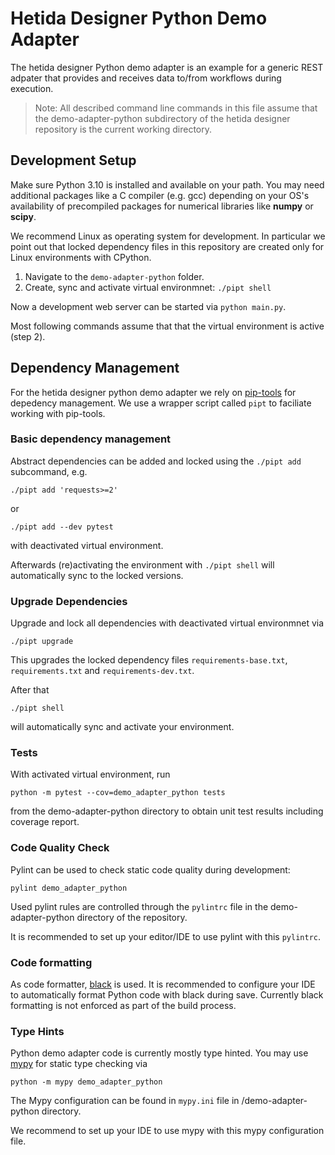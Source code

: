 # Hetida Designer Python Demo Adapter

The hetida designer Python demo adapter is an example for a generic REST adpater that provides and
receives data to/from workflows during execution.

> Note: All described command line commands in this file assume that the demo-adapter-python
subdirectory of the hetida designer repository is the current working directory.

## Development Setup
Make sure Python 3.10 is installed and available on your path. You may need additional packages like a C compiler (e.g. gcc) depending on your OS's availability of precompiled packages for numerical libraries like **numpy** or **scipy**.

We recommend Linux as operating system for development. In particular we point out that locked dependency files in this repository are created only for Linux environments with CPython.

1. Navigate to the `demo-adapter-python` folder.
2. Create, sync and activate virtual environmnet: `./pipt shell`

Now a development web server can be started via `python main.py`.

Most following commands assume that that the virtual environment is active (step 2).

## Dependency Management
For the hetida designer python demo adapter we rely on [pip-tools](https://github.com/jazzband/pip-tools) for depedency management. We use a wrapper script called `pipt` to faciliate working with pip-tools.

### Basic dependency management
Abstract dependencies can be added and locked using the `./pipt add` subcommand, e.g.
```
./pipt add 'requests>=2'
```
or
```
./pipt add --dev pytest
```
with deactivated virtual environment.

Afterwards (re)activating the environment with `./pipt shell` will automatically sync to the locked versions.

### Upgrade Dependencies
Upgrade and lock all dependencies with deactivated virtual environmnet via
```
./pipt upgrade
```
This upgrades the locked dependency files `requirements-base.txt`, `requirements.txt` and `requirements-dev.txt`.

After that
```
./pipt shell
```
will automatically sync and activate your environment.

### <a name="demo-adapter-python-tests"></a> Tests
With activated virtual environment, run
```
python -m pytest --cov=demo_adapter_python tests
```
from the demo-adapter-python directory to obtain unit test results including coverage report.

### Code Quality Check
Pylint can be used to check static code quality during development:
```
pylint demo_adapter_python
```
Used pylint rules are controlled through the `pylintrc` file in the demo-adapter-python directory of the repository.

It is recommended to set up your editor/IDE to use pylint with this `pylintrc`.

### Code formatting
As code formatter, [black](https://github.com/ambv/black) is used. It is recommended to configure your IDE to automatically format Python code with black during save. Currently black formatting is not enforced as part of the build process.

### Type Hints
Python demo adapter code is currently mostly type hinted. You may use [mypy](http://mypy-lang.org/) for static type checking via
```
python -m mypy demo_adapter_python
```
The Mypy configuration can be found in `mypy.ini` file in /demo-adapter-python directory.

We recommend to set up your IDE to use mypy with this mypy configuration file.
